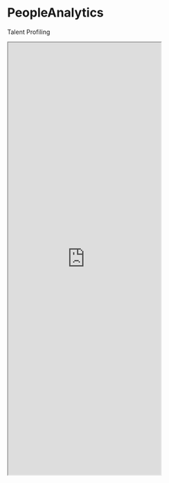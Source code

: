 # PeopleAnalytics
Talent Profiling

<iframe src="https://185.4.135.24/peopleanalytics" scrolling="yes" frameborder="10" width="100%" height="1000" style="max-width: 70%;"></iframe>
